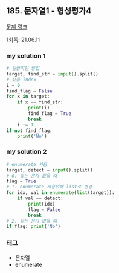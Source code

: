 ## 185. 문자열1 - 형성평가4

[문제 링크](http://www.jungol.co.kr/bbs/board.php?bo_table=pbank&wr_id=85&sca=10e0)

1회독: 21.06.11



### my solution 1

```python
# 일반적인 방법
target, find_str = input().split()
# 찾을 index
i = 0
find_flag = False
for x in target:
    if x == find_str:
        print(i)
        find_flag = True
        break
    i += 1
if not find_flag:
    print('No')
```



### my solution 2

```python
# enumerate 사용
target, detect = input().split()
# 0. 찾는 문자 없을 때
flag = True
# 1. enumerate 사용위해 list로 변경
for idx, val in enumerate(list(target)):
    if val == detect:
        print(idx)
        flag = False
        break
# 2. 찾는 문자 없을 때
if flag: print('No')
```



### 태그

- 문자열
- enumerate